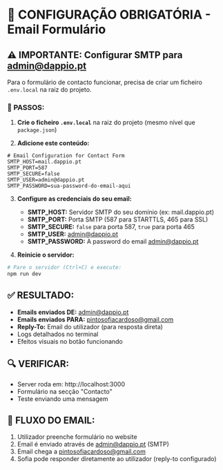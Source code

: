 # 🚨 CONFIGURAÇÃO OBRIGATÓRIA - Email Formulário

## ⚠️ IMPORTANTE: Configurar SMTP para admin@dappio.pt

Para o formulário de contacto funcionar, precisa de criar um ficheiro `.env.local` na raiz do projeto.

### 📝 PASSOS:

1. **Crie o ficheiro `.env.local`** na raiz do projeto (mesmo nível que `package.json`)

2. **Adicione este conteúdo:**
```
# Email Configuration for Contact Form
SMTP_HOST=mail.dappio.pt
SMTP_PORT=587
SMTP_SECURE=false
SMTP_USER=admin@dappio.pt
SMTP_PASSWORD=sua-password-do-email-aqui
```

3. **Configure as credenciais do seu email:**
   - **SMTP_HOST:** Servidor SMTP do seu domínio (ex: mail.dappio.pt)
   - **SMTP_PORT:** Porta SMTP (587 para STARTTLS, 465 para SSL)
   - **SMTP_SECURE:** `false` para porta 587, `true` para porta 465
   - **SMTP_USER:** admin@dappio.pt
   - **SMTP_PASSWORD:** A password do email admin@dappio.pt

4. **Reinicie o servidor:**
```bash
# Pare o servidor (Ctrl+C) e execute:
npm run dev
```

## ✅ RESULTADO:
- **Emails enviados DE:** admin@dappio.pt
- **Emails enviados PARA:** pintosofiacardoso@gmail.com
- **Reply-To:** Email do utilizador (para resposta direta)
- Logs detalhados no terminal
- Efeitos visuais no botão funcionando

## 🔍 VERIFICAR:
- Server roda em: http://localhost:3000
- Formulário na secção "Contacto"
- Teste enviando uma mensagem

## 📧 FLUXO DO EMAIL:
1. Utilizador preenche formulário no website
2. Email é enviado através de admin@dappio.pt (SMTP)
3. Email chega a pintosofiacardoso@gmail.com
4. Sofia pode responder diretamente ao utilizador (reply-to configurado)